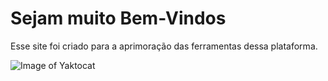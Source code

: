 # Sejam muito Bem-Vindos 

Esse site foi criado para a aprimoração das ferramentas dessa plataforma. 

![Image of Yaktocat]()
